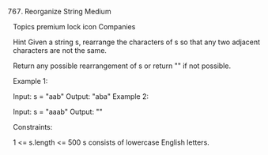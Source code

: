 767. Reorganize String
     Medium

Topics
premium lock icon
Companies

Hint
Given a string s, rearrange the characters of s so that any two adjacent characters are not the same.

Return any possible rearrangement of s or return "" if not possible.

Example 1:

Input: s = "aab"
Output: "aba"
Example 2:

Input: s = "aaab"
Output: ""

Constraints:

1 <= s.length <= 500
s consists of lowercase English letters.
